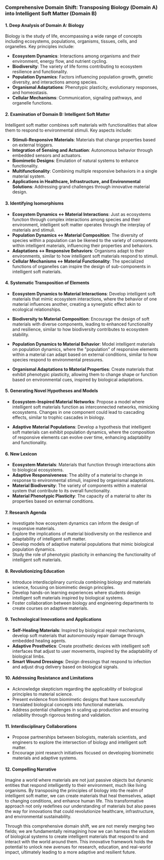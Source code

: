 ### Comprehensive Domain Shift: Transposing Biology (Domain A) into Intelligent Soft Matter (Domain B)

#### 1. Deep Analysis of Domain A: Biology
Biology is the study of life, encompassing a wide range of concepts including ecosystems, populations, organisms, tissues, cells, and organelles. Key principles include:

- **Ecosystem Dynamics**: Interactions among organisms and their environment, energy flow, and nutrient cycling.
- **Biodiversity**: The variety of life forms contributing to ecosystem resilience and functionality.
- **Population Dynamics**: Factors influencing population growth, genetic diversity, and interactions among species.
- **Organismal Adaptations**: Phenotypic plasticity, evolutionary responses, and homeostasis.
- **Cellular Mechanisms**: Communication, signaling pathways, and organelle functions.

#### 2. Examination of Domain B: Intelligent Soft Matter
Intelligent soft matter combines soft materials with functionalities that allow them to respond to environmental stimuli. Key aspects include:

- **Stimuli-Responsive Materials**: Materials that change properties based on external triggers.
- **Integration of Sensing and Actuation**: Autonomous behavior through embedded sensors and actuators.
- **Biomimetic Designs**: Emulation of natural systems to enhance functionality.
- **Multifunctionality**: Combining multiple responsive behaviors in a single material system.
- **Applications in Healthcare, Infrastructure, and Environmental Solutions**: Addressing grand challenges through innovative material design.

#### 3. Identifying Isomorphisms
- **Ecosystem Dynamics ↔ Material Interactions**: Just as ecosystems function through complex interactions among species and their environment, intelligent soft matter operates through the interplay of materials and stimuli.
- **Population Dynamics ↔ Material Composition**: The diversity of species within a population can be likened to the variety of components within intelligent materials, influencing their properties and behaviors.
- **Adaptations ↔ Responsive Behaviors**: Organisms adapt to their environments, similar to how intelligent soft materials respond to stimuli.
- **Cellular Mechanisms ↔ Material Functionality**: The specialized functions of organelles can inspire the design of sub-components in intelligent soft materials.

#### 4. Systematic Transposition of Elements
- **Ecosystem Dynamics to Material Interactions**: Develop intelligent soft materials that mimic ecosystem interactions, where the behavior of one material influences another, creating a synergistic effect akin to ecological relationships.
  
- **Biodiversity to Material Composition**: Encourage the design of soft materials with diverse components, leading to enhanced functionality and resilience, similar to how biodiversity contributes to ecosystem stability.

- **Population Dynamics to Material Behavior**: Model intelligent materials on population dynamics, where the "population" of responsive elements within a material can adapt based on external conditions, similar to how species respond to environmental pressures.

- **Organismal Adaptations to Material Properties**: Create materials that exhibit phenotypic plasticity, allowing them to change shape or function based on environmental cues, inspired by biological adaptations.

#### 5. Generating Novel Hypotheses and Models
- **Ecosystem-Inspired Material Networks**: Propose a model where intelligent soft materials function as interconnected networks, mimicking ecosystems. Changes in one component could lead to cascading effects, similar to trophic cascades in biology.

- **Adaptive Material Populations**: Develop a hypothesis that intelligent soft materials can exhibit population dynamics, where the composition of responsive elements can evolve over time, enhancing adaptability and functionality.

#### 6. New Lexicon
- **Ecosystem Materials**: Materials that function through interactions akin to biological ecosystems.
- **Adaptive Responsiveness**: The ability of a material to change in response to environmental stimuli, inspired by organismal adaptations.
- **Material Biodiversity**: The variety of components within a material system that contribute to its overall functionality.
- **Material Phenotypic Plasticity**: The capacity of a material to alter its properties based on external conditions.

#### 7. Research Agenda
- Investigate how ecosystem dynamics can inform the design of responsive materials.
- Explore the implications of material biodiversity on the resilience and adaptability of intelligent soft matter.
- Develop models of adaptive material populations that mimic biological population dynamics.
- Study the role of phenotypic plasticity in enhancing the functionality of intelligent soft materials.

#### 8. Revolutionizing Education
- Introduce interdisciplinary curricula combining biology and materials science, focusing on biomimetic design principles.
- Develop hands-on learning experiences where students design intelligent soft materials inspired by biological systems.
- Foster collaboration between biology and engineering departments to create courses on adaptive materials.

#### 9. Technological Innovations and Applications
- **Self-Healing Materials**: Inspired by biological repair mechanisms, develop soft materials that autonomously repair damage through embedded healing agents.
- **Adaptive Prosthetics**: Create prosthetic devices with intelligent soft interfaces that adjust to user movements, inspired by the adaptability of biological limbs.
- **Smart Wound Dressings**: Design dressings that respond to infection and adjust drug delivery based on biological signals.

#### 10. Addressing Resistance and Limitations
- Acknowledge skepticism regarding the applicability of biological principles to material science.
- Present evidence from biomimetic designs that have successfully translated biological concepts into functional materials.
- Address potential challenges in scaling up production and ensuring reliability through rigorous testing and validation.

#### 11. Interdisciplinary Collaborations
- Propose partnerships between biologists, materials scientists, and engineers to explore the intersection of biology and intelligent soft matter.
- Encourage joint research initiatives focused on developing biomimetic materials and adaptive systems.

#### 12. Compelling Narrative
Imagine a world where materials are not just passive objects but dynamic entities that respond intelligently to their environment, much like living organisms. By transposing the principles of biology into the realm of intelligent soft matter, we can create materials that heal themselves, adapt to changing conditions, and enhance human life. This transformative approach not only redefines our understanding of materials but also paves the way for innovations that could revolutionize healthcare, infrastructure, and environmental sustainability.

Through this comprehensive domain shift, we are not merely merging two fields; we are fundamentally reimagining how we can harness the wisdom of biological systems to create intelligent materials that respond to and interact with the world around them. This innovative framework holds the potential to unlock new avenues for research, education, and real-world impact, ultimately leading to a more adaptive and resilient future.